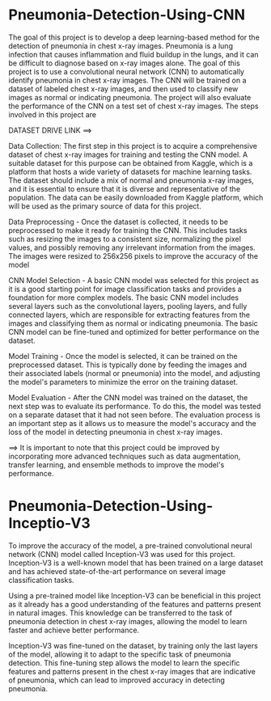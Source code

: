# Pneumonia-Detection-Using-CNN


The goal of this project is to develop a deep learning-based method for the detection of pneumonia in chest x-ray images. Pneumonia is a lung infection that causes inflammation and fluid buildup in the lungs, and it can be difficult to diagnose based on x-ray images alone. The goal of this project is to use a convolutional neural network (CNN) to automatically identify pneumonia in chest x-ray images. The CNN will be trained on a dataset of labeled chest x-ray images, and then used to classify new images as normal or indicating pneumonia. The project will also evaluate the performance of the CNN on a test set of chest x-ray images. The steps involved in this project are

DATASET DRIVE LINK ==>  

Data Collection: The first step in this project is to acquire a comprehensive dataset of chest x-ray images for training and testing the CNN model. A suitable dataset for this purpose can be obtained from Kaggle, which is a platform that hosts a wide variety of datasets for machine learning tasks. The dataset should include a mix of normal and pneumonia x-ray images, and it is essential to ensure that it is diverse and representative of the population. The data can be easily downloaded from Kaggle platform, which will be used as the primary source of data for this project.

Data Preprocessing - Once the dataset is collected, it needs to be preprocessed to make it ready for training the CNN. This includes tasks such as resizing the images to a consistent size, normalizing the pixel values, and possibly removing any irrelevant information from the images. The images were resized to 256x256 pixels to improve the accuracy of the model

CNN Model Selection - A basic CNN model was selected for this project as it is a good starting point for image classification tasks and provides a foundation for more complex models. The basic CNN model includes several layers such as the convolutional layers, pooling layers, and fully connected layers, which are responsible for extracting features from the images and classifying them as normal or indicating pneumonia. The basic CNN model can be fine-tuned and optimized for better performance on the dataset.

Model Training - Once the model is selected, it can be trained on the preprocessed dataset. This is typically done by feeding the images and their associated labels (normal or pneumonia) into the model, and adjusting the model's parameters to minimize the error on the training dataset.

Model Evaluation - After the CNN model was trained on the dataset, the next step was to evaluate its performance. To do this, the model was tested on a separate dataset that it had not seen before. The evaluation process is an important step as it allows us to measure the model's accuracy and the loss of the model in detecting pneumonia in chest x-ray images.

==> It is important to note that this project could be improved by incorporating more advanced techniques such as data augmentation, transfer learning, and ensemble methods to improve the model's performance.

# Pneumonia-Detection-Using-Inceptio-V3

To improve the accuracy of the model, a pre-trained convolutional neural network (CNN) model called Inception-V3 was used for this project. Inception-V3 is a well-known model that has been trained on a large dataset and has achieved state-of-the-art performance on several image classification tasks.

Using a pre-trained model like Inception-V3 can be beneficial in this project as it already has a good understanding of the features and patterns present in natural images. This knowledge can be transferred to the task of pneumonia detection in chest x-ray images, allowing the model to learn faster and achieve better performance.

Inception-V3 was fine-tuned on the dataset, by training only the last layers of the model, allowing it to adapt to the specific task of pneumonia detection. This fine-tuning step allows the model to learn the specific features and patterns present in the chest x-ray images that are indicative of pneumonia, which can lead to improved accuracy in detecting pneumonia.
